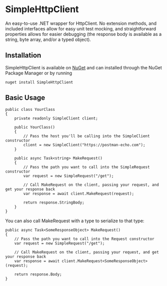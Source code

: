 # SimpleHttpClient
An easy-to-use .NET wrapper for HttpClient. No extension methods, and included interfaces allow for easy unit test mocking, and straightforward properties allows for easier debugging (the response body is available as a string, byte array, and/or a typed object).

## Installation
SimpleHttpClient is available on [NuGet](https://www.nuget.org/packages/SimpleHttpClient) and can installed through the NuGet Package Manager or by running
```
nuget install SimpleHttpClient
```

## Basic Usage
    public class YourClass
    {
        private readonly SimpleClient client;

        public YourClass()
        {
            // Pass the host you'll be calling into the SimpleClient constructor
            client = new SimpleClient("https://postman-echo.com");
        }

        public async Task<string> MakeRequest()
        {
            // Pass the path you want to call into the SimpleRequest constructor
            var request = new SimpleRequest("/get");

            // Call MakeRequest on the client, passing your request, and get your response back
            var response = await client.MakeRequest(request);
            
            return response.StringBody;
        }
    }

You can also call MakeRequest with a type to serialize to that type:

    public async Task<SomeResponseObject> MakeRequest()
    {
        // Pass the path you want to call into the Request constructor
        var request = new SimpleRequest("/get");

        // Call MakeRequest on the client, passing your request, and get your response back
        var response = await client.MakeRequest<SomeResponseObject>(request);

        return response.Body;
    }
